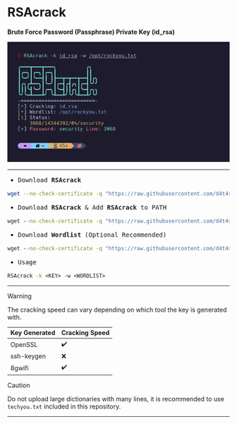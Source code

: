 # RSAcrack

**Brute Force Password (Passphrase) Private Key (id_rsa)**

![](/1.png)

---

- <kbd>Download **RSAcrack**</kbd>

```sh
wget --no-check-certificate -q "https://raw.githubusercontent.com/d4t4s3c/RSAcrack/main/RSAcrack" && chmod +x RSAcrack
```

- <kbd>Download **RSAcrack** & Add **RSAcrack** to PATH</kbd>

```cmd
wget --no-check-certificate -q "https://raw.githubusercontent.com/d4t4s3c/RSAcrack/main/RSAcrack" -O /usr/bin/RSAcrack && chmod +x /usr/bin/RSAcrack
```

- <kbd>Download **Wordlist** (Optional Recommended)</kbd>

```cmd
wget --no-check-certificate -q "https://raw.githubusercontent.com/d4t4s3c/RSAcrack/main/techyou.txt"
```

- <kbd>Usage</kbd>

```cmd
RSAcrack -k <KEY> -w <WORDLIST>
```

---

> [!WARNING]
> The cracking speed can vary depending on which tool the key is generated with.

| Key Generated | Cracking Speed     |
|---------------|--------------------|
| OpenSSL       | :heavy_check_mark: |
| ssh-keygen    | :x:                |
| 8gwifi        | :heavy_check_mark: |

> [!CAUTION]
> Do not upload large dictionaries with many lines, it is recommended to use `techyou.txt` included in this repository.

---


